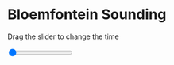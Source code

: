 <h1>Bloemfontein Sounding</h1>
<p>Drag the slider to change the time</p>

<div class="slidecontainer">
<input oninput='setImage(this)' class="slider" type="range" min="0" max="7" value="0" step="1" />
<img id='img'/>
</div>

<script>
var img = document.getElementById('img');
var img_array = ['/assets/images/skwt/skd_blm_wrfout_d01_2020-06-20_12:00:00.png',
'/assets/images/skwt/skd_blm_wrfout_d01_2020-06-20_18:00:00.png',
'/assets/images/skwt/skd_blm_wrfout_d01_2020-06-21_00:00:00.png',
'/assets/images/skwt/skd_blm_wrfout_d01_2020-06-21_06:00:00.png',
'/assets/images/skwt/skd_blm_wrfout_d01_2020-06-21_12:00:00.png',
'/assets/images/skwt/skd_blm_wrfout_d01_2020-06-21_18:00:00.png',
'/assets/images/skwt/skd_blm_wrfout_d01_2020-06-22_00:00:00.png',];
function setImage(obj)
{
        var value = obj.value;
        img.src = img_array[value];

}
</script>
